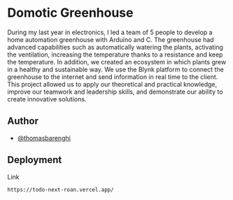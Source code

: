 
# Domotic Greenhouse

During my last year in electronics, I led a team of 5 people to develop a home automation greenhouse with Arduino and C. The greenhouse had advanced capabilities such as automatically watering the plants, activating the ventilation, increasing the temperature thanks to a resistance and keep the temperature. In addition, we created an ecosystem in which plants grew in a healthy and sustainable way. We use the Blynk platform to connect the greenhouse to the internet and send information in real time to the client. This project allowed us to apply our theoretical and practical knowledge, improve our teamwork and leadership skills, and demonstrate our ability to create innovative solutions.


## Author

- [@thomasbarenghi](https://github.com/thomasbarenghi)



## Deployment

Link

```bash
https://todo-next-roan.vercel.app/
```

